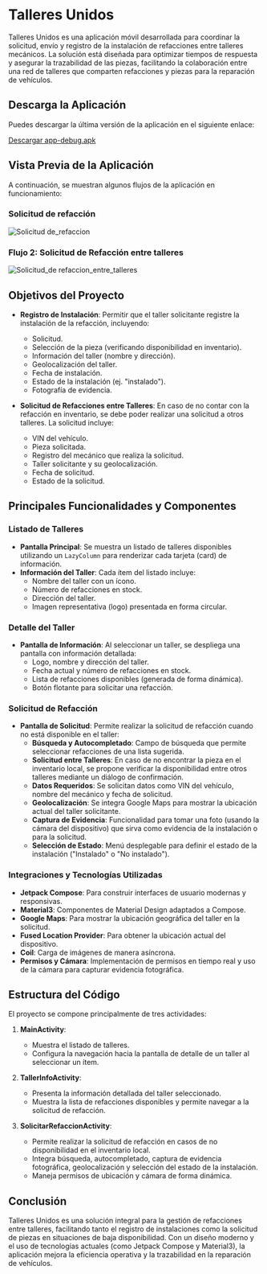 # Talleres Unidos

Talleres Unidos es una aplicación móvil desarrollada para coordinar la solicitud, envío y registro de la instalación de refacciones entre talleres mecánicos. La solución está diseñada para optimizar tiempos de respuesta y asegurar la trazabilidad de las piezas, facilitando la colaboración entre una red de talleres que comparten refacciones y piezas para la reparación de vehículos.

## Descarga la Aplicación

Puedes descargar la última versión de la aplicación en el siguiente enlace:

[Descargar app-debug.apk](./app-debug.apk)

## Vista Previa de la Aplicación

A continuación, se muestran algunos flujos de la aplicación en funcionamiento:

### Solicitud de refacción
![Solicitud de_refaccion](flow1.gif)

### Flujo 2: Solicitud de Refacción entre talleres
![Solicitud_de refaccion_entre_talleres](flow2.gif)

## Objetivos del Proyecto

- **Registro de Instalación**: Permitir que el taller solicitante registre la instalación de la refacción, incluyendo:
    - Solicitud.
    - Selección de la pieza (verificando disponibilidad en inventario).
    - Información del taller (nombre y dirección).
    - Geolocalización del taller.
    - Fecha de instalación.
    - Estado de la instalación (ej. "instalado").
    - Fotografía de evidencia.

- **Solicitud de Refacciones entre Talleres**: En caso de no contar con la refacción en inventario, se debe poder realizar una solicitud a otros talleres. La solicitud incluye:
    - VIN del vehículo.
    - Pieza solicitada.
    - Registro del mecánico que realiza la solicitud.
    - Taller solicitante y su geolocalización.
    - Fecha de solicitud.
    - Estado de la solicitud.

## Principales Funcionalidades y Componentes

### Listado de Talleres
- **Pantalla Principal**: Se muestra un listado de talleres disponibles utilizando un `LazyColumn` para renderizar cada tarjeta (card) de información.
- **Información del Taller**: Cada ítem del listado incluye:
    - Nombre del taller con un ícono.
    - Número de refacciones en stock.
    - Dirección del taller.
    - Imagen representativa (logo) presentada en forma circular.

### Detalle del Taller
- **Pantalla de Información**: Al seleccionar un taller, se despliega una pantalla con información detallada:
    - Logo, nombre y dirección del taller.
    - Fecha actual y número de refacciones en stock.
    - Lista de refacciones disponibles (generada de forma dinámica).
    - Botón flotante para solicitar una refacción.

### Solicitud de Refacción
- **Pantalla de Solicitud**: Permite realizar la solicitud de refacción cuando no está disponible en el taller:
    - **Búsqueda y Autocompletado**: Campo de búsqueda que permite seleccionar refacciones de una lista sugerida.
    - **Solicitud entre Talleres**: En caso de no encontrar la pieza en el inventario local, se propone verificar la disponibilidad entre otros talleres mediante un diálogo de confirmación.
    - **Datos Requeridos**: Se solicitan datos como VIN del vehículo, nombre del mecánico y fecha de solicitud.
    - **Geolocalización**: Se integra Google Maps para mostrar la ubicación actual del taller solicitante.
    - **Captura de Evidencia**: Funcionalidad para tomar una foto (usando la cámara del dispositivo) que sirva como evidencia de la instalación o para la solicitud.
    - **Selección de Estado**: Menú desplegable para definir el estado de la instalación ("Instalado" o "No instalado").

### Integraciones y Tecnologías Utilizadas
- **Jetpack Compose**: Para construir interfaces de usuario modernas y responsivas.
- **Material3**: Componentes de Material Design adaptados a Compose.
- **Google Maps**: Para mostrar la ubicación geográfica del taller en la solicitud.
- **Fused Location Provider**: Para obtener la ubicación actual del dispositivo.
- **Coil**: Carga de imágenes de manera asíncrona.
- **Permisos y Cámara**: Implementación de permisos en tiempo real y uso de la cámara para capturar evidencia fotográfica.

## Estructura del Código

El proyecto se compone principalmente de tres actividades:

1. **MainActivity**:
    - Muestra el listado de talleres.
    - Configura la navegación hacia la pantalla de detalle de un taller al seleccionar un ítem.

2. **TallerInfoActivity**:
    - Presenta la información detallada del taller seleccionado.
    - Muestra la lista de refacciones disponibles y permite navegar a la solicitud de refacción.

3. **SolicitarRefaccionActivity**:
    - Permite realizar la solicitud de refacción en casos de no disponibilidad en el inventario local.
    - Integra búsqueda, autocompletado, captura de evidencia fotográfica, geolocalización y selección del estado de la instalación.
    - Maneja permisos de ubicación y cámara de forma dinámica.

## Conclusión

Talleres Unidos es una solución integral para la gestión de refacciones entre talleres, facilitando tanto el registro de instalaciones como la solicitud de piezas en situaciones de baja disponibilidad. Con un diseño moderno y el uso de tecnologías actuales (como Jetpack Compose y Material3), la aplicación mejora la eficiencia operativa y la trazabilidad en la reparación de vehículos.
